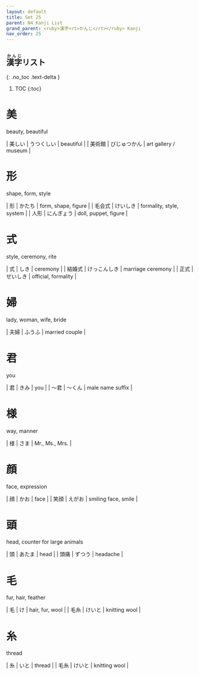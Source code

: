 ```yaml
---
layout: default
title: Set 25
parent: N4 Kanji List
grand_parent: <ruby>漢字<rt>かんじ</rt></ruby> Kanji
nav_order: 25
---
```


## <ruby>漢字<rt>かんじ</rt></ruby>リスト
{: .no_toc .text-delta }

1. TOC
{:toc}

# 美
beauty, beautiful

| 美しい | うつくしい   | beautiful            |
| 美術館 | びじゅつかん | art gallery / museum |

# 形
shape, form, style

| 形     | かたち     | form, shape, figure      |
| 毛会式 | けいしき   | formality, style, system |
| 人形   | にんぎょう | doll, puppet, figure     |

# 式
style, ceremony, rite

| 式     | しき         | ceremony            |
| 結婚式 | けっこんしき | marriage ceremony   |
| 正式   | せいしき     | official, formality |

# 婦
lady, woman, wife, bride

| 夫婦 | ふうふ | married couple |

# 君
you

| 君   | きみ   | you              |
| ～君 | ～くん | male name suffix |

# 様
way, manner

| 様  | さま | Mr., Ms., Mrs. |

# 顔
face, expression

| 顔   | かお   | face                |
| 笑顔 | えがお | smiling face, smile |

# 頭
head, counter for large animals

| 頭   | あたま | head     |
| 頭痛 | ずつう | headache |

# 毛
fur, hair, feather

| 毛   | け     | hair, fur, wool |
| 毛糸 | けいと | knitting wool   |

# 糸
thread

| 糸   | いと   | thread        |
| 毛糸 | けいと | knitting wool |
